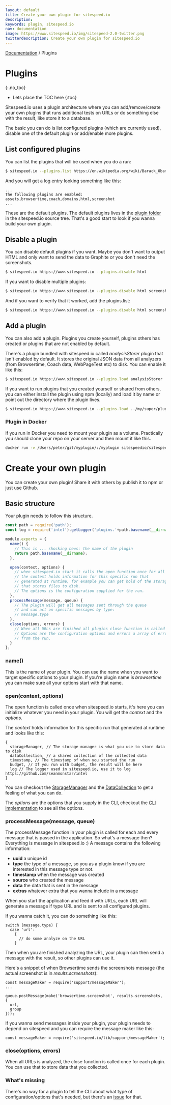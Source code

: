 ```yaml
---
layout: default
title: Create your own plugin for sitespeed.io
description:
keywords: plugin, sitespeed.io
nav: documentation
image: https://www.sitespeed.io/img/sitespeed-2.0-twitter.png
twitterdescription: Create your own plugin for sitespeed.io
---
```

[Documentation]({{site.baseurl}}/documentation/sitespeed.io/) / Plugins

# Plugins
{:.no_toc}

* Lets place the TOC here
{:toc}

Sitespeed.io uses a plugin architecture where you can add/remove/create your own plugins that runs additional tests on URLs or do something else with the result, like store it to a database.

The basic you can do is list configured plugins (which are currently used), disable one of the default plugin or add/enable more plugins.

## List configured plugins
You can list the plugins that will be used when you do a run:

~~~ bash
$ sitespeed.io --plugins.list https://en.wikipedia.org/wiki/Barack_Obama
~~~

And you will get a log entry looking something like this:

~~~
...
The following plugins are enabled: assets,browsertime,coach,domains,html,screenshot
...
~~~

These are the default plugins. The default plugins lives in the [plugin folder](https://github.com/sitespeedio/sitespeed.io/tree/master/lib/plugins) in the sitespeed.io source tree. That's a good start to look if you wanna build your own plugin.

## Disable a plugin
You can disable default plugins if you want. Maybe you don't want to output HTML and only want to send the data to Graphite or you don't need the screenshots.

~~~ bash
$ sitespeed.io https://www.sitespeed.io --plugins.disable html
~~~

If you want to disable multiple plugins:

~~~ bash
$ sitespeed.io https://www.sitespeed.io --plugins.disable html screenshot
~~~

And if you want to verify that it worked, add the plugins.list:

~~~ bash
$ sitespeed.io https://www.sitespeed.io --plugins.disable html screenshot --plugins.list
~~~

## Add a plugin
You can also add a plugin. Plugins you create yourself, plugins others has created or plugins that are not enabled by default.

There's a plugin bundled with sitespeed.io called *analysisStorer* plugin that isn't enabled by default. It stores the original JSON data from all analyzers (from Browsertime, Coach data, WebPageTest etc) to disk. You can enable it like this:

~~~ bash
$ sitespeed.io https://www.sitespeed.io --plugins.load analysisStorer
~~~

If you want to run plugins that you created yourself or shared from others, you can either install the plugin using npm (locally) and load it by name or point out the directory where the plugin lives.

~~~ bash
$ sitespeed.io https://www.sitespeed.io --plugins.load ../my/super/plugin
~~~

### Plugin in Docker

If you run in Docker you need to mount your plugin as a volume. Practically you should clone your repo on your server and then mount it like this.

~~~ bash
docker run -v /Users/peter/git/myplugin/:/myplugin sitespeedio/sitespeed.io -b firefox --plugins.load /myplugin -n 1 https://www.sitespeed.io/
~~~

# Create your own plugin
You can create your own plugin! Share it with others by publish it to npm or just use Github.

## Basic structure
Your plugin needs to follow this structure.

~~~ javascript
const path = require('path');
const log = require('intel').getLogger('plugins.'+path.basename(__dirname));

module.exports = {
  name() {
    // This is ... shocking news: the name of the plugin
    return path.basename(__dirname);
  },

  open(context, options) {
    // when sitespeed.io start it calls the open function once for all plugins
    // the context holds information for this specific run that
    // generated at runtime, for example you can get hold of the storageManager
    // that stores files to disk.
    // The options is the configuration supplied for the run.
  },
  processMessage(message, queue) {
    // The plugin will get all messages sent through the queue
    // and can act on specific messages by type:
    // message.type
  },
  close(options, errors) {
    // When all URLs are finished all plugins close function is called once.
    // Options are the configuration options and errors a array of errors
    // from the run.
  }
};
~~~

### name()
This is the name of your plugin. You can use the name when you want to target specific options to your plugin. If you're plugin name is *browsertime* you can make sure all your options start with that name.

### open(context, options)
The open function is called once when sitespeed.io starts, it's here you can initialize whatever you need in your plugin. You will get the *context* and the *options*.

The *context* holds information for this specific run that generated at runtime and looks like this:

~~~
{
  storageManager, // The storage manager is what you use to store data to disk
  dataCollection, // a shared collection of the collected data
  timestamp, // The timestamp of when you started the run
  budget, // If you run with budget, the result will be here
  log // The logger used in sitespeed.io, use it to log https://github.com/seanmonstar/intel
}
~~~

You can checkout the [StorageManager](https://github.com/sitespeedio/sitespeed.io/blob/master/lib/support/storageManager.js) and the [DataCollection](https://github.com/sitespeedio/sitespeed.io/blob/master/lib/support/dataCollection.js) to get a feeling of what you can do.

The *options* are the options that you supply in the CLI, checkout the [CLI implementation](https://github.com/sitespeedio/sitespeed.io/blob/master/lib/support/cli.js) to see all the options.

### processMessage(message, queue)
The processMessage function in your plugin is called for each and every message that is passed in the application. So what's a message then? Everything is message in sitespeed.io :) A message contains the following information:

 * **uuid** a unique id
 * **type** the type of a message, so you as a plugin know if you are interested in this message type or not.
 * **timestamp** when the message was created
 * **source** who created the message
 * **data** the data that is sent in the message
 * **extras** whatever extra that you wanna include in a message

When you start the application and feed it with URLs, each URL will generate a message if type URL and is sent to all configured plugins.

If you wanna catch it, you can do something like this:

~~~
switch (message.type) {
  case 'url':
    {
      // do some analyze on the URL
    }
~~~

Then when you are finished analyzing the URL, your plugin can then send a message with the result, so other plugins can use it.

Here's a snippet of when Browsertime sends the screenshots message (the actual screenshot is in *results.screenshots*):

~~~
const messageMaker = require('support/messageMaker');
...

queue.postMessage(make('browsertime.screenshot', results.screenshots, {
  url,
  group
}));
~~~

If you wanna send messages inside your plugin, your plugin needs to depend on sitespeed and you can require the message maker like this:

~~~
const messageMaker = require('sitespeed.io/lib/support/messageMaker');
~~~


### close(options, errors)
When all URLs is analyzed, the close function is called once for each plugin. You can use that to store data that you collected.

### What's missing
There's no way for a plugin to tell the CLI about what type of configuration/options that's needed, but there's an [issue](https://github.com/sitespeedio/sitespeed.io/issues/1065) for that.
